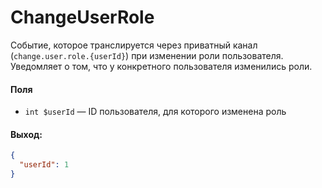 # ChangeUserRole

Событие, которое транслируется через приватный канал (`change.user.role.{userId}`) при изменении роли пользователя. Уведомляет о том, что у конкретного пользователя изменились роли.

#### Поля

* `int $userId` — ID пользователя, для которого изменена роль

#### Выход:

```json
{
  "userId": 1
}
```

